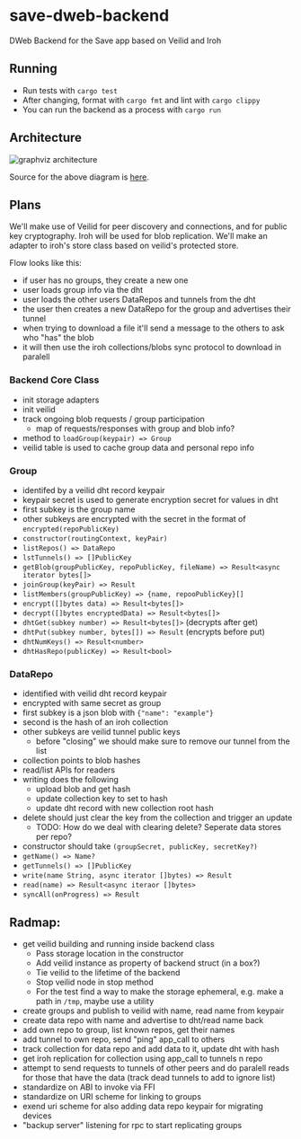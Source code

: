 # save-dweb-backend
DWeb Backend for the Save app based on Veilid and Iroh

## Running

- Run tests with `cargo test`
- After changing, format with `cargo fmt` and lint with `cargo clippy`
- You can run the backend as a process with `cargo run`

## Architecture

![graphviz architecture](https://github.com/tripledoublev/save-dweb-backend/assets/631268/ebea73cb-a709-4d86-8bd3-63290cdb9d88)

Source for the above diagram is [here](graphviz_architecture.dot).

## Plans

We'll make use of Veilid for peer discovery and connections, and for public key cryptography. Iroh will be used for blob replication. We'll make an adapter to iroh's store class based on veilid's protected store.

Flow looks like this:
- if user has no groups, they create a new one
- user loads group info via the dht
- user loads the other users DataRepos and tunnels from the dht
- the user then creates a new DataRepo for the group and advertises their tunnel
- when trying to download a file it'll send a message to the others to ask who "has" the blob
- it will then use the iroh collections/blobs sync protocol to download in paralell

### Backend Core Class

- init storage adapters
- init veilid
- track ongoing blob requests / group participation
    - map of requests/responses with group and blob info?
- method to `loadGroup(keypair) => Group`
- veilid table is used to cache group data and personal repo info

### Group

- identifed by a veilid dht record keypair
- keypair secret is used to generate encryption secret for values in dht
- first subkey is the group name
- other subkeys are encrypted with the secret in the format of `encrypted(repoPublicKey)`
- `constructor(routingContext, keyPair)`
- `listRepos() => DataRepo`
- `lstTunnels() => []PublicKey`
- `getBlob(groupPublicKey, repoPublicKey, fileName) => Result<async iterator bytes[]>`
- `joinGroup(keyPair) => Result`
- `listMembers(groupPublicKey) => {name, repooPublicKey}[]`
- `encrypt([]bytes data) => Result<bytes[]>`
- `decrypt([]bytes encryptedData) => Result<bytes[]>`
- `dhtGet(subkey number) => Result<bytes[]>` (decrypts after get)
- `dhtPut(subkey number, bytes[]) => Result` (encrypts before put)
- `dhtNumKeys() => Result<number>`
- `dhtHasRepo(publicKey) => Result<bool>`

### DataRepo

- identified with veilid dht record keypair
- encrypted with same secret as group
- first subkey is a json blob with `{"name": "example"}`
- second is the hash of an iroh collection
- other subkeys are veilid tunnel public keys
    - before "closing" we should make sure to remove our tunnel from the list
- collection points to blob hashes
- read/list APIs for readers
- writing does the following
    - upload blob and get hash
    - update collection key to set to hash
    - update dht record with new collection root hash
- delete should just clear the key from the collection and trigger an update
    - TODO: How do we deal with clearing delete? Seperate data stores per repo?
- constructor should take `(groupSecret, publicKey, secretKey?)`
- `getName() => Name?`
- `getTunnels() => []PublicKey`
- `write(name String, async iterator []bytes) => Result`
- `read(name) => Result<async iteraor []bytes>`
- `syncAll(onProgress) => Result`

## Radmap:

- get veilid building and running inside backend class
    - Pass storage location in the constructor
    - Add veilid instance as property of backend struct (in a box?)
    - Tie veilid to the lifetime of the backend
    - Stop veilid node in stop method
    - For the test find a way to make the storage ephemeral, e.g. make a path in `/tmp`, maybe use a utility
- create groups and publish to veilid with name, read name from keypair
- create data repo with name and advertise to dht/read name back
- add own repo to group, list known repos, get their names
- add tunnel to own repo, send "ping" app_call to others
- track collection for data repo and add data to it, update dht with hash
- get iroh replication for collection using app_call to tunnels n repo
- attempt to send requests to tunnels of other peers and do paralell reads for those that have the data (track dead tunnels to add to ignore list)
- standardize on ABI to invoke via FFI
- standardize on URI scheme for linking to groups
- exend uri scheme for also adding data repo keypair for migrating devices
- "backup server" listening for rpc to start replicating groups
